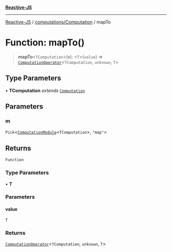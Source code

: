 [**Reactive-JS**](../../../README.md)

***

[Reactive-JS](../../../README.md) / [computations/Computation](../README.md) / mapTo

# Function: mapTo()

> **mapTo**\<`TComputation`\>(`m`): \<`T`\>(`value`) => [`ComputationOperator`](../../type-aliases/ComputationOperator.md)\<`TComputation`, `unknown`, `T`\>

## Type Parameters

• **TComputation** *extends* [`Computation`](../../type-aliases/Computation.md)

## Parameters

### m

`Pick`\<[`ComputationModule`](../../interfaces/ComputationModule.md)\<`TComputation`\>, `"map"`\>

## Returns

`Function`

### Type Parameters

• **T**

### Parameters

#### value

`T`

### Returns

[`ComputationOperator`](../../type-aliases/ComputationOperator.md)\<`TComputation`, `unknown`, `T`\>

